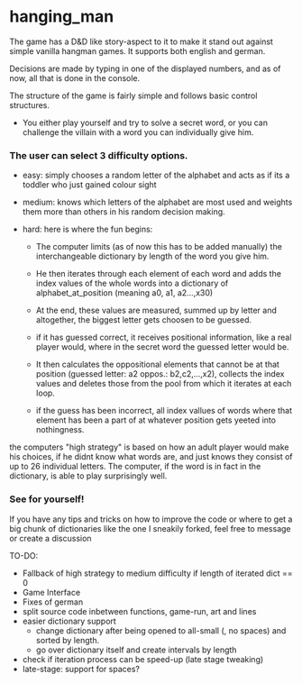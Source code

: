 # hanging_man

The game has a D&D like story-aspect to it to make it stand out against simple vanilla hangman games.
It supports both english and german.

Decisions are made by typing in one of the displayed numbers, and as of now, all that is done in the console.

The structure of the game is fairly simple and follows basic control structures.

- You either play yourself and try to solve a secret word, or you can challenge the villain with a word you can individually give him.

### The user can select 3 difficulty options.

  - easy: simply chooses a random letter of the alphabet and acts as if its a toddler who just gained colour sight
  - medium: knows which letters of the alphabet are most used and weights them more than others in his random decision making.
  - hard: here is where the fun begins:
  
      - The computer limits (as of now this has to be added manually) the interchangeable dictionary by length of the word you give him.
      - He then iterates through each element of each word and adds the index values of the whole words into a dictionary of alphabet_at_position (meaning a0, a1, a2...,x30)
      - At the end, these values are measured, summed up by letter and altogether, the biggest letter gets choosen to be guessed.
    
      - if it has guessed correct, it receives positional information, like a real player would, where in the secret word the guessed letter would be. 
      - It then calculates the oppositional elements that cannot be at that position (guessed letter: a2 oppos.: b2,c2,...,x2), collects the index values and deletes those
        from the pool from which it iterates at each loop.
      - if the guess has been incorrect, all index vallues of words where that element has been a part of at whatever position gets yeeted into nothingness. 

the computers "high strategy" is based on how an adult player would make his choices, if he didnt know what words are, and just knows they consist of up to 26 individual letters.
The computer, if the word is in fact in the dictionary, is able to play surprisingly well. 

### See for yourself! 

If you have any tips and tricks on how to improve the code or where to get a big chunk of dictionaries like the one I sneakily forked, feel free to message or create a discussion

TO-DO:
  - Fallback of high strategy to medium difficulty if length of iterated dict == 0 
  - Game Interface
  - Fixes of german
  - split source code inbetween functions, game-run, art and lines
  - easier dictionary support
      - change dictionary after being opened to all-small (, no spaces) and sorted by length. 
      - go over dictionary itself and create intervals by length
  - check if iteration process can be speed-up (late stage tweaking)
  - late-stage: support for spaces?
